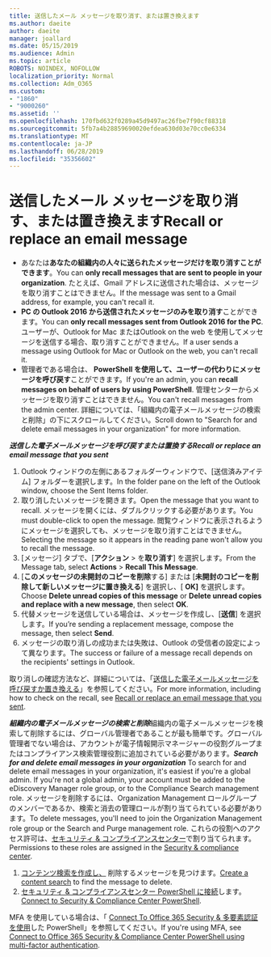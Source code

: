 ```yaml
---
title: 送信したメール メッセージを取り消す、または置き換えます
ms.author: daeite
author: daeite
manager: joallard
ms.date: 05/15/2019
ms.audience: Admin
ms.topic: article
ROBOTS: NOINDEX, NOFOLLOW
localization_priority: Normal
ms.collection: Adm_O365
ms.custom:
- "1860"
- "9000260"
ms.assetid: ''
ms.openlocfilehash: 170fbd632f0289a45d9497ac26fbe7f90cf88318
ms.sourcegitcommit: 5fb7a4b28859690020efdea630d03e70cc0e6334
ms.translationtype: MT
ms.contentlocale: ja-JP
ms.lasthandoff: 06/28/2019
ms.locfileid: "35356602"
---
```

# <a name="recall-or-replace-an-email-message"></a><span data-ttu-id="c48ec-102">送信したメール メッセージを取り消す、または置き換えます</span><span class="sxs-lookup"><span data-stu-id="c48ec-102">Recall or replace an email message</span></span>

- <span data-ttu-id="c48ec-103">あなたは**あなたの組織内の人々に送られたメッセージだけを取り消すことができます**。</span><span class="sxs-lookup"><span data-stu-id="c48ec-103">You can **only recall messages that are sent to people in your organization**.</span></span> <span data-ttu-id="c48ec-104">たとえば、Gmail アドレスに送信された場合は、メッセージを取り消すことはできません。</span><span class="sxs-lookup"><span data-stu-id="c48ec-104">If the message was sent to a Gmail address, for example, you can't recall it.</span></span>
- <span data-ttu-id="c48ec-105">**PC の Outlook 2016 から送信されたメッセージのみを取り消す**ことができます。</span><span class="sxs-lookup"><span data-stu-id="c48ec-105">You can **only recall messages sent from Outlook 2016 for the PC**.</span></span> <span data-ttu-id="c48ec-106">ユーザーが、Outlook for Mac またはOutlook on the web を使用してメッセージを送信する場合、取り消すことができません。</span><span class="sxs-lookup"><span data-stu-id="c48ec-106">If a user sends a message using Outlook for Mac or Outlook on the web, you can't recall it.</span></span>
- <span data-ttu-id="c48ec-107">管理者である場合は、 **PowerShell を使用して、ユーザーの代わりにメッセージを呼び戻す**ことができます。</span><span class="sxs-lookup"><span data-stu-id="c48ec-107">If you're an admin, you can **recall messages on behalf of users by using PowerShell**.</span></span> <span data-ttu-id="c48ec-108">管理センターからメッセージを取り消すことはできません。</span><span class="sxs-lookup"><span data-stu-id="c48ec-108">You can't recall messages from the admin center.</span></span> <span data-ttu-id="c48ec-109">詳細については、「組織内の電子メールメッセージの検索と削除」の下にスクロールしてください。</span><span class="sxs-lookup"><span data-stu-id="c48ec-109">Scroll down to "Search for and delete email messages in your organization" for more information.</span></span>

<span data-ttu-id="c48ec-110">***送信した電子メールメッセージを呼び戻すまたは置換する***</span><span class="sxs-lookup"><span data-stu-id="c48ec-110">***Recall or replace an email message that you sent***</span></span>

1. <span data-ttu-id="c48ec-111">Outlook ウィンドウの左側にあるフォルダーウィンドウで、[送信済みアイテム] フォルダーを選択します。</span><span class="sxs-lookup"><span data-stu-id="c48ec-111">In the folder pane on the left of the Outlook window, choose the Sent Items folder.</span></span>
2. <span data-ttu-id="c48ec-112">取り消したいメッセージを開きます。</span><span class="sxs-lookup"><span data-stu-id="c48ec-112">Open the message that you want to recall.</span></span> <span data-ttu-id="c48ec-113">メッセージを開くには、ダブルクリックする必要があります。</span><span class="sxs-lookup"><span data-stu-id="c48ec-113">You must double-click to open the message.</span></span> <span data-ttu-id="c48ec-114">閲覧ウィンドウに表示されるようにメッセージを選択しても、メッセージを取り消すことはできません。</span><span class="sxs-lookup"><span data-stu-id="c48ec-114">Selecting the message so it appears in the reading pane won't allow you to recall the message.</span></span>
3. <span data-ttu-id="c48ec-115">[メッセージ] タブで、[**アクション** > を**取り消す**] を選択します。</span><span class="sxs-lookup"><span data-stu-id="c48ec-115">From the Message tab, select **Actions** > **Recall This Message**.</span></span>
4. <span data-ttu-id="c48ec-116">[**このメッセージの未開封のコピーを削除**する] または [**未開封のコピーを削除して新しいメッセージに置き換える**] を選択し、[ **OK]** を選択します。</span><span class="sxs-lookup"><span data-stu-id="c48ec-116">Choose **Delete unread copies of this message** or **Delete unread copies and replace with a new message**, then select **OK**.</span></span>
5. <span data-ttu-id="c48ec-117">代替メッセージを送信している場合は、メッセージを作成し、[**送信**] を選択します。</span><span class="sxs-lookup"><span data-stu-id="c48ec-117">If you’re sending a replacement message, compose the message, then select **Send**.</span></span>
6. <span data-ttu-id="c48ec-118">メッセージの取り消しの成功または失敗は、Outlook の受信者の設定によって異なります。</span><span class="sxs-lookup"><span data-stu-id="c48ec-118">The success or failure of a message recall depends on the recipients' settings in Outlook.</span></span>

<span data-ttu-id="c48ec-119">取り消しの確認方法など、詳細については、「[送信した電子メールメッセージを呼び戻すか置き換える](https://support.office.com/article/35027f88-d655-4554-b4f8-6c0729a723a0)」を参照してください。</span><span class="sxs-lookup"><span data-stu-id="c48ec-119">For more information, including how to check on the recall, see [Recall or replace an email message that you sent](https://support.office.com/article/35027f88-d655-4554-b4f8-6c0729a723a0).</span></span>

<span data-ttu-id="c48ec-120">***組織内の電子メールメッセージの検索と削除***組織内の電子メールメッセージを検索して削除するには、グローバル管理者であることが最も簡単です。グローバル管理者でない場合は、アカウントが電子情報開示マネージャーの役割グループまたはコンプライアンス検索管理役割に追加されている必要があります。</span><span class="sxs-lookup"><span data-stu-id="c48ec-120">***Search for and delete email messages in your organization*** To search for and delete email messages in your organization, it's easiest if you're a global admin. If you're not a global admin, your account must be added to the eDiscovery Manager role group, or to the Compliance Search management role.</span></span> <span data-ttu-id="c48ec-121">メッセージを削除するには、Organization Management ロールグループのメンバーであるか、検索と消去の管理ロールが割り当てられている必要があります。</span><span class="sxs-lookup"><span data-stu-id="c48ec-121">To delete messages, you'll need to join the Organization Management role group or the Search and Purge management role.</span></span> <span data-ttu-id="c48ec-122">これらの役割へのアクセス許可は、[セキュリティ & コンプライアンスセンター](https://protection.office.com/)で割り当てられます。</span><span class="sxs-lookup"><span data-stu-id="c48ec-122">Permissions to these roles are assigned in the [Security & compliance center](https://protection.office.com/).</span></span>

1. <span data-ttu-id="c48ec-123">[コンテンツ検索を作成し、](https://docs.microsoft.com/office365/securitycompliance/content-search) 削除するメッセージを見つけます。</span><span class="sxs-lookup"><span data-stu-id="c48ec-123">[Create a content search](https://docs.microsoft.com/office365/securitycompliance/content-search) to find the message to delete.</span></span>
2. <span data-ttu-id="c48ec-124">[セキュリティ & コンプライアンスセンター PowerShell に接続](https://docs.microsoft.com/powershell/exchange/office-365-scc/connect-to-scc-powershell/connect-to-scc-powershell?view=exchange-ps)します。</span><span class="sxs-lookup"><span data-stu-id="c48ec-124">[Connect to Security & Compliance Center PowerShell](https://docs.microsoft.com/powershell/exchange/office-365-scc/connect-to-scc-powershell/connect-to-scc-powershell?view=exchange-ps).</span></span> 

<span data-ttu-id="c48ec-125">MFA を使用している場合は、「 [Connect To Office 365 Security & 多要素認証を使用](https://docs.microsoft.com/powershell/exchange/office-365-scc/connect-to-scc-powershell/mfa-connect-to-scc-powershell?view=exchange-ps)した PowerShell」を参照してください。</span><span class="sxs-lookup"><span data-stu-id="c48ec-125">If you're using MFA, see [Connect to Office 365 Security & Compliance Center PowerShell using multi-factor authentication](https://docs.microsoft.com/powershell/exchange/office-365-scc/connect-to-scc-powershell/mfa-connect-to-scc-powershell?view=exchange-ps).</span></span> 
